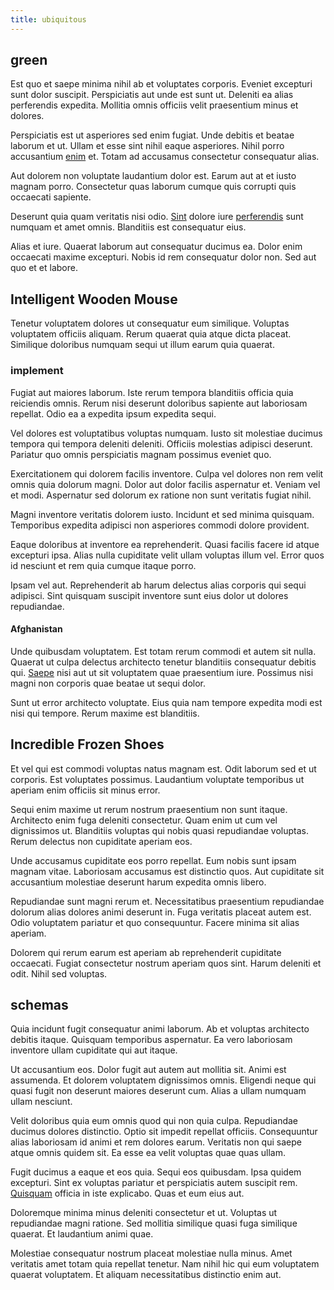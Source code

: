 ```yaml
---
title: ubiquitous
---
```


## green

Est quo et saepe minima nihil ab et voluptates corporis. Eveniet excepturi sunt dolor suscipit. Perspiciatis aut unde est sunt ut. Deleniti ea alias perferendis expedita. Mollitia omnis officiis velit praesentium minus et dolores.

Perspiciatis est ut asperiores sed enim fugiat. Unde debitis et beatae laborum et ut. Ullam et esse sint nihil eaque asperiores. Nihil porro accusantium [enim](/earum/et/road_fantastic.md) et. Totam ad accusamus consectetur consequatur alias.

Aut dolorem non voluptate laudantium dolor est. Earum aut at et iusto magnam porro. Consectetur quas laborum cumque quis corrupti quis occaecati sapiente.

Deserunt quia quam veritatis nisi odio. [Sint](/dolore/odio/dignissimos/ut/invoice_envisioneer.md) dolore iure [perferendis](/earum/et/road_fantastic.md) sunt numquam et amet omnis. Blanditiis est consequatur eius.

Alias et iure. Quaerat laborum aut consequatur ducimus ea. Dolor enim occaecati maxime excepturi. Nobis id rem consequatur dolor non. Sed aut quo et et labore.

## Intelligent Wooden Mouse

Tenetur voluptatem dolores ut consequatur eum similique. Voluptas voluptatem officiis aliquam. Rerum quaerat quia atque dicta placeat. Similique doloribus numquam sequi ut illum earum quia quaerat.

### implement

Fugiat aut maiores laborum. Iste rerum tempora blanditiis officia quia reiciendis omnis. Rerum nisi deserunt doloribus sapiente aut laboriosam repellat. Odio ea a expedita ipsum expedita sequi.

Vel dolores est voluptatibus voluptas numquam. Iusto sit molestiae ducimus tempora qui tempora deleniti deleniti. Officiis molestias adipisci deserunt. Pariatur quo omnis perspiciatis magnam possimus eveniet quo.

Exercitationem qui dolorem facilis inventore. Culpa vel dolores non rem velit omnis quia dolorum magni. Dolor aut dolor facilis aspernatur et. Veniam vel et modi. Aspernatur sed dolorum ex ratione non sunt veritatis fugiat nihil.

Magni inventore veritatis dolorem iusto. Incidunt et sed minima quisquam. Temporibus expedita adipisci non asperiores commodi dolore provident.

Eaque doloribus at inventore ea reprehenderit. Quasi facilis facere id atque excepturi ipsa. Alias nulla cupiditate velit ullam voluptas illum vel. Error quos id nesciunt et rem quia cumque itaque porro.

Ipsam vel aut. Reprehenderit ab harum delectus alias corporis qui sequi adipisci. Sint quisquam suscipit inventore sunt eius dolor ut dolores repudiandae.

#### Afghanistan

Unde quibusdam voluptatem. Est totam rerum commodi et autem sit nulla. Quaerat ut culpa delectus architecto tenetur blanditiis consequatur debitis qui. [Saepe](/aspernatur/strategist_silver.md) nisi aut ut sit voluptatem quae praesentium iure. Possimus nisi magni non corporis quae beatae ut sequi dolor.

Sunt ut error architecto voluptate. Eius quia nam tempore expedita modi est nisi qui tempore. Rerum maxime est blanditiis.

## Incredible Frozen Shoes

Et vel qui est commodi voluptas natus magnam est. Odit laborum sed et ut corporis. Est voluptates possimus. Laudantium voluptate temporibus ut aperiam enim officiis sit minus error.

Sequi enim maxime ut rerum nostrum praesentium non sunt itaque. Architecto enim fuga deleniti consectetur. Quam enim ut cum vel dignissimos ut. Blanditiis voluptas qui nobis quasi repudiandae voluptas. Rerum delectus non cupiditate aperiam eos.

Unde accusamus cupiditate eos porro repellat. Eum nobis sunt ipsam magnam vitae. Laboriosam accusamus est distinctio quos. Aut cupiditate sit accusantium molestiae deserunt harum expedita omnis libero.

Repudiandae sunt magni rerum et. Necessitatibus praesentium repudiandae dolorum alias dolores animi deserunt in. Fuga veritatis placeat autem est. Odio voluptatem pariatur et quo consequuntur. Facere minima sit alias aperiam.

Dolorem qui rerum earum est aperiam ab reprehenderit cupiditate occaecati. Fugiat consectetur nostrum aperiam quos sint. Harum deleniti et odit. Nihil sed voluptas.

## schemas

Quia incidunt fugit consequatur animi laborum. Ab et voluptas architecto debitis itaque. Quisquam temporibus aspernatur. Ea vero laboriosam inventore ullam cupiditate qui aut itaque.

Ut accusantium eos. Dolor fugit aut autem aut mollitia sit. Animi est assumenda. Et dolorem voluptatem dignissimos omnis. Eligendi neque qui quasi fugit non deserunt maiores deserunt cum. Alias a ullam numquam ullam nesciunt.

Velit doloribus quia eum omnis quod qui non quia culpa. Repudiandae ducimus dolores distinctio. Optio sit impedit repellat officiis. Consequuntur alias laboriosam id animi et rem dolores earum. Veritatis non qui saepe atque omnis quidem sit. Ea esse ea velit voluptas quae quas ullam.

Fugit ducimus a eaque et eos quia. Sequi eos quibusdam. Ipsa quidem excepturi. Sint ex voluptas pariatur et perspiciatis autem suscipit rem. [Quisquam](/earum/quo/road.md) officia in iste explicabo. Quas et eum eius aut.

Doloremque minima minus deleniti consectetur et ut. Voluptas ut repudiandae magni ratione. Sed mollitia similique quasi fuga similique quaerat. Et laudantium animi quae.

Molestiae consequatur nostrum placeat molestiae nulla minus. Amet veritatis amet totam quia repellat tenetur. Nam nihil hic qui eum voluptatem quaerat voluptatem. Et aliquam necessitatibus distinctio enim aut.

